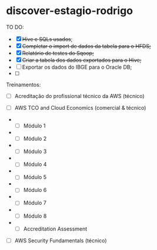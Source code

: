 # discover-estagio-rodrigo


TO DO:  
- [x] ~~Hive e SQLs usados~~;
- [x] ~~Completar o import de dados da tabela para o HFDS;~~
- [x] ~~Relatório de testes do Sqoop;~~
- [x] ~~Criar a tabela dos dados exportados para o Hive;~~
- [ ] Exportar os dados do IBGE para o Oracle DB;
- [ ]   

Treinamentos:

- [ ]	Acreditação do profissional técnico da AWS  (técnico)  

- [ ] AWS TCO and Cloud Economics  (comercial & técnico)  
* - [ ] Módulo 1
* - [ ] Módulo 2
* - [ ] Módulo 3
* - [ ] Módulo 4
* - [ ] Módulo 5
* - [ ] Módulo 6
* - [ ] Módulo 7
* - [ ] Módulo 8
* - [ ] Accreditation Assessment

- [ ]	AWS Security Fundamentals (técnico)
